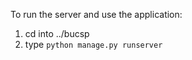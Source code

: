To run the server and use the application:

1. cd into ../bucsp
2. type ```python manage.py runserver``` 
